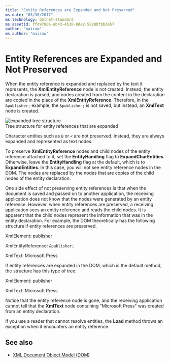 ```yaml
---
title: "Entity References are Expanded and Not Preserved"
ms.date: "03/30/2017"
ms.technology: dotnet-standard
ms.assetid: ffd97806-ab43-4538-8de2-5828bfbbde57
author: "mairaw"
ms.author: "mairaw"
---
```

# Entity References are Expanded and Not Preserved
When the entity reference is expanded and replaced by the text it represents, the **XmlEntityReference** node is not created. Instead, the entity declaration is parsed, and nodes created from the content in the declaration are copied in the place of the **XmlEntityReference**. Therefore, in the `&publisher;` example, the `&publisher;` is not saved, but instead, an **XmlText** node is created.  
  
 ![expanded tree structure](../../../../docs/standard/data/xml/media/xmlentityref-expanded-nodes.gif "xmlentityref_expanded_nodes")  
Tree structure for entity references that are expanded  
  
 Character entities such as `B` or `<` are not preserved. Instead, they are always expanded and represented as text nodes.  
  
 To preserve **XmlEntityReference** nodes and child nodes of the entity reference attached to it, set the **EntityHandling** flag to **ExpandCharEntities**. Otherwise, leave the **EntityHandling** flag at the default, which is to **ExpandEntities**. In this case, you will not see entity reference nodes in the DOM. The nodes are replaced by the nodes that are copies of the child nodes of the entity declaration.  
  
 One side effect of not preserving entity references is that when the document is saved and passed on to another application, the receiving application does not know that the nodes were generated by an entity reference. However, when entity references are preserved, a receiving application sees an entity reference and reads the child nodes. It is apparent that the child nodes represent the information that was in the entity declaration. For example, the DOM theoretically has the following structure if entity references are preserved.  
  
 XmlElement: publisher  
  
 XmlEntityReference: `&publisher;`  
  
 XmlText: Microsoft Press  
  
 If entity references are expanded in the DOM, which is the default method, the structure has this type of tree:  
  
 XmlElement: publisher  
  
 XmlText: Microsoft Press  
  
 Notice that the entity reference node is gone, and the receiving application cannot tell that the **XmlText** node containing "Microsoft Press" was created from an entity declaration.  
  
 If you use a reader that cannot resolve entities, the **Load** method throws an exception when it encounters an entity reference.  
  
## See also

- [XML Document Object Model (DOM)](../../../../docs/standard/data/xml/xml-document-object-model-dom.md)
